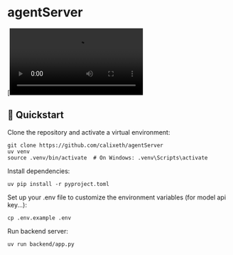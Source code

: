# agentServer

[![Watch the demo](https://deepweb3.s3.ap-southeast-2.amazonaws.com/5b9ec5ae407468574c9eef109f7b540c.mp4)


## 🚀 Quickstart

Clone the repository and activate a virtual environment:

```shell
git clone https://github.com/calixeth/agentServer
uv venv
source .venv/bin/activate  # On Windows: .venv\Scripts\activate
```

Install dependencies:

```shell
uv pip install -r pyproject.toml
```

Set up your .env file to customize the environment variables (for model api key...):

```shell
cp .env.example .env
```

Run backend server:

```shell
uv run backend/app.py
```

